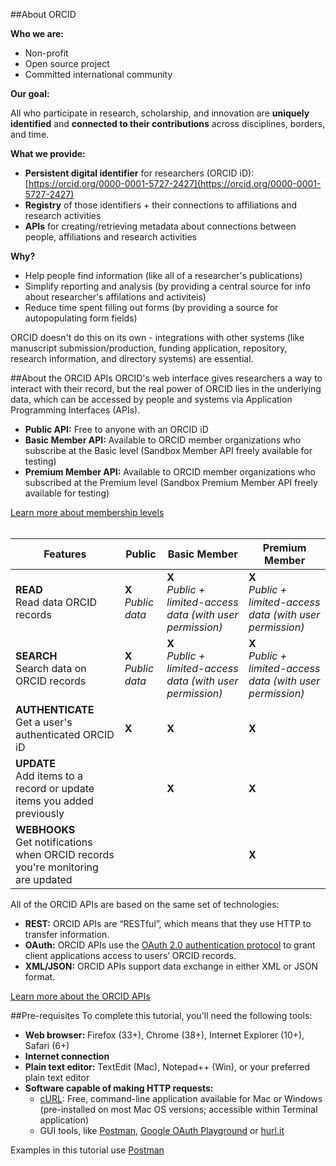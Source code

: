 ##About ORCID

**Who we are:**

- Non-profit 
- Open source project
- Committed international community

**Our goal:**

All who participate in research, scholarship, and innovation are **uniquely identified** and **connected to their contributions** across disciplines, borders, and time.

**What we provide:**

- **Persistent digital identifier** for researchers (ORCID iD):<br>[https://orcid.org/0000-0001-5727-2427](https://orcid.org/0000-0001-5727-2427)
- **Registry** of those identifiers + their connections to affiliations and research activities
- **APIs** for creating/retrieving metadata about connections between people, affiliations and research activities

**Why?**

- Help people find information (like all of a researcher's publications)
- Simplify reporting and analysis (by providing a central source for info about researcher's affilations and activiteis)
- Reduce time spent filling out forms (by providing a source for autopopulating form fields)


ORCID doesn't do this on its own - integrations with other systems (like manuscript submission/production, funding application, repository, research information, and directory systems) are essential.

##About the ORCID APIs
ORCID's web interface gives researchers a way to interact with their record, but the real power of ORCID lies in the underlying data, which can be accessed by people and systems via Application Programming Interfaces (APIs).

* **Public API:** Free to anyone with an ORCID iD
* **Basic Member API:** Available to ORCID member organizations who subscribe at the Basic level (Sandbox Member API freely available for testing)
* **Premium Member API:** Available to ORCID member organizations who subscribed at the Premium level (Sandbox Premium Member API freely available for testing)

[Learn more about membership levels](https://orcid.org/about/membership)<br><br>


| Features       | Public | Basic Member | Premium Member |
| -------------- | ---------- | ---------------- | ------------------ |
|**READ**<br>Read data ORCID records| **X**<br>*Public data*  | **X**<br>*Public + limited-access data (with user permission)* | **X**<br>*Public + limited-access data (with user permission)* |
|**SEARCH**<br>Search data on ORCID records| **X**<br>*Public data* | **X**<br>*Public + limited-access data (with user permission)*  | **X**<br>*Public + limited-access data (with user permission)* |
|**AUTHENTICATE**<br>Get a user's authenticated ORCID iD| **X** | **X** | **X** |
|**UPDATE**<br>Add items to a record or update items you added previously|  | **X** | **X** |
|**WEBHOOKS**<br>Get notifications when ORCID records you're monitoring are updated|  |  | **X** |

All of the ORCID APIs are  based on the same set of technologies:

* **REST:** ORCID APIs are &ldquo;RESTful&rdquo;, which  means that they use HTTP to transfer information.
* **OAuth:** ORCID  APIs use the [OAuth 2.0 authentication protocol](https://oauth.net/2/) to grant client  applications access to users&rsquo; ORCID records.
* **XML/JSON:** ORCID APIs support data exchange in either XML or JSON format.

[Learn more about the ORCID APIs](https://members.orcid.org/api/about-orcid-apis)

##Pre-requisites
To complete this tutorial, you'll need the following tools:

* **Web browser:** Firefox (33+), Chrome (38+), Internet Explorer (10+), Safari (6+)
* **Internet connection**
* **Plain text editor:** TextEdit (Mac), Notepad++ (Win), or your preferred plain text editor
* **Software capable of making HTTP requests:**
    - [cURL](http://curl.haxx.se/download.html): Free, command-line application available for Mac  or Windows (pre-installed on most Mac OS versions; accessible within Terminal application)
    - GUI tools, like [Postman](https://www.getpostman.com/), [Google OAuth Playground](https://developers.google.com/oauthplayground/) or [hurl.it](http://hurl.it">hurl.it)

Examples in this tutorial use [Postman](https://www.getpostman.com/)